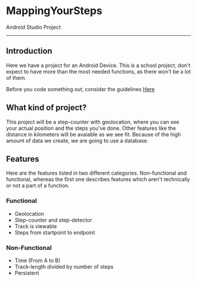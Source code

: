 # MappingYourSteps
Android Studio Project

-------------------------
## Introduction 
Here we have a project for an Android Device. This is a school project, don't expect to have more than the most needed functions, as there won't be a lot of them. 

Before you code something out, consider the guidelines [Here](CONTRIBUTING.md)

## What kind of project?
This project will be a step-counter with geolocation, where you can see your actual position and the steps you've done. Other features like the distance in kilometers will be avaiable as we see fit. Because of the high amount of data we create, we are going to use a database. 

## Features
Here are the features listed in two different categories. Non-functional and functional, whereas the first one describes features which aren't technically or not a part of a function. 

### Functional
- Geolocation
- Step-counter and step-detector
- Track is viewable 
- Steps from startpoint to endpoint

### Non-Functional
- Time (From A to B)
- Track-length divided by number of steps
- Persistent
